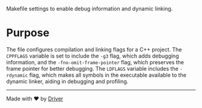 <!--------------------------------------------------------------------------------->
<!-- IMPORTANT: This file is auto-generated by Driver (https://driver.ai). -------->
<!-- Manual edits may be overwritten on future commits. --------------------------->
<!--------------------------------------------------------------------------------->

Makefile settings to enable debug information and dynamic linking.

# Purpose
The file configures compilation and linking flags for a C++ project. The `CPPFLAGS` variable is set to include the `-g3` flag, which adds debugging information, and the `-fno-omit-frame-pointer` flag, which preserves the frame pointer for better debugging. The `LDFLAGS` variable includes the `-rdynamic` flag, which makes all symbols in the executable available to the dynamic linker, aiding in debugging and profiling.

---
Made with ❤️ by [Driver](https://www.driver.ai/)